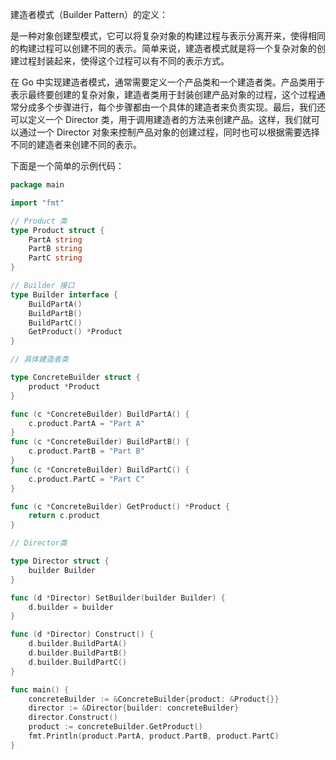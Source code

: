 建造者模式（Builder Pattern）的定义：

是一种对象创建型模式，它可以将复杂对象的构建过程与表示分离开来，使得相同的构建过程可以创建不同的表示。简单来说，建造者模式就是将一个复杂对象的创建过程封装起来，使得这个过程可以有不同的表示方式。

在 Go 中实现建造者模式，通常需要定义一个产品类和一个建造者类。产品类用于表示最终要创建的复杂对象，建造者类用于封装创建产品对象的过程，这个过程通常分成多个步骤进行，每个步骤都由一个具体的建造者来负责实现。最后，我们还可以定义一个 Director 类，用于调用建造者的方法来创建产品。这样，我们就可以通过一个 Director 对象来控制产品对象的创建过程，同时也可以根据需要选择不同的建造者来创建不同的表示。

下面是一个简单的示例代码：

```go
package main

import "fmt"

// Product 类
type Product struct {
	PartA string
	PartB string
	PartC string
}

// Builder 接口
type Builder interface {
	BuildPartA()
	BuildPartB()
	BuildPartC()
	GetProduct() *Product
}

// 具体建造者类

type ConcreteBuilder struct {
	product *Product
}

func (c *ConcreteBuilder) BuildPartA() {
	c.product.PartA = "Part A"
}
func (c *ConcreteBuilder) BuildPartB() {
	c.product.PartB = "Part B"
}
func (c *ConcreteBuilder) BuildPartC() {
	c.product.PartC = "Part C"
}

func (c *ConcreteBuilder) GetProduct() *Product {
	return c.product
}

// Director类

type Director struct {
	builder Builder
}

func (d *Director) SetBuilder(builder Builder) {
	d.builder = builder
}

func (d *Director) Construct() {
	d.builder.BuildPartA()
	d.builder.BuildPartB()
	d.builder.BuildPartC()
}

func main() {
	concreteBuilder := &ConcreteBuilder{product: &Product{}}
	director := &Director{builder: concreteBuilder}
	director.Construct()
	product := concreteBuilder.GetProduct()
	fmt.Println(product.PartA, product.PartB, product.PartC)
}

```

